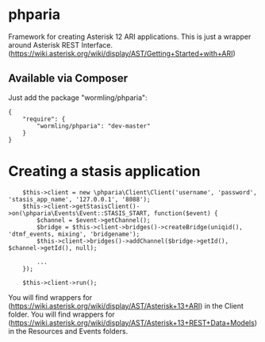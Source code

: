 phparia
=======

Framework for creating Asterisk 12 ARI applications.  This is just a wrapper around Asterisk REST Interface.  (https://wiki.asterisk.org/wiki/display/AST/Getting+Started+with+ARI)

Available via Composer
----------------------
Just add the package "wormling/phparia":

    {
        "require": {
            "wormling/phparia": "dev-master"
        }
    }

Creating a stasis application
=============================
        $this->client = new \phparia\Client\Client('username', 'password', 'stasis_app_name', '127.0.0.1', '8088');
        $this->client->getStasisClient()->on(\phparia\Events\Event::STASIS_START, function($event) {
            $channel = $event->getChannel();
            $bridge = $this->client->bridges()->createBridge(uniqid(), 'dtmf_events, mixing', 'bridgename');
            $this->client->bridges()->addChannel($bridge->getId(), $channel->getId(), null);
            
            ...
        });

        $this->client->run();

You will find wrappers for (https://wiki.asterisk.org/wiki/display/AST/Asterisk+13+ARI) in the Client folder.
You will find wrappers for (https://wiki.asterisk.org/wiki/display/AST/Asterisk+13+REST+Data+Models) in the Resources and Events folders.
